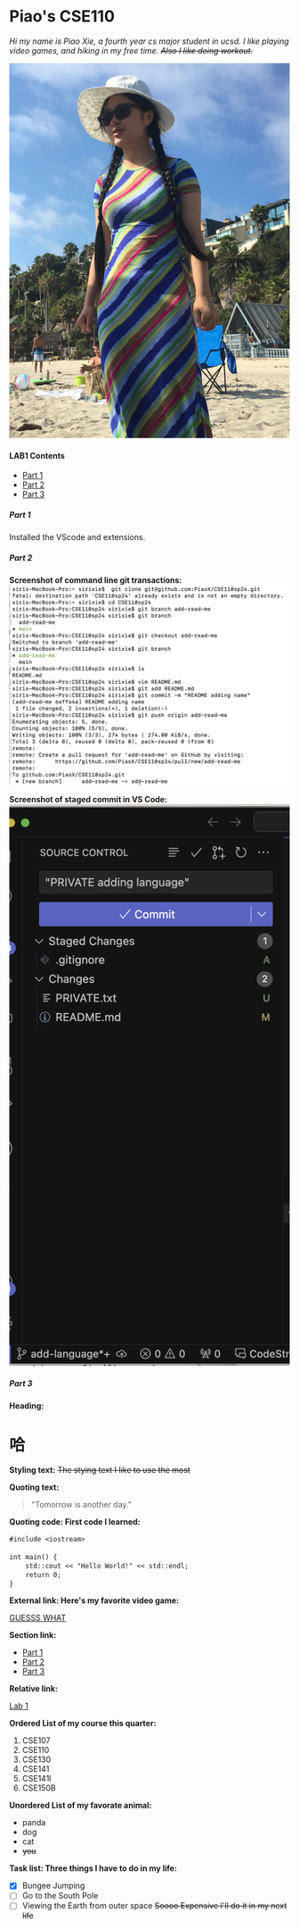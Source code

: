 # Piao's CSE110

_Hi my name is Piao Xie, a fourth year cs major student in ucsd. I like playing video games, and hiking in my free time. ~~Also I like doing workout.~~_

 ![Me](me.jpg)

#### LAB1 Contents
- [Part 1](#part-1)
- [Part 2](#part-2)
- [Part 3](#part-3)

##### Part 1
Installed the VScode and extensions.

##### Part 2
**Screenshot of command line git transactions:**
![Part 2 screenshot1](screenshots/cse110_lab1_part2_1.png)

**Screenshot of staged commit in VS Code:**
![Part 2 screenshot2](screenshots/cse110_lab1_part2_2.png)

##### Part 3
**Heading:**
# 哈

**Styling text:**
 ~~The stying text I like to use the most~~

**Quoting text:**
> "Tomorrow is another day."

**Quoting code: First code I learned:**
```
#include <iostream>

int main() {
    std::cout << "Hello World!" << std::endl;
    return 0;
}
```

**External link: Here's my favorite video game:**

[GUESSS WHAT](https://store.steampowered.com/app/1158310/Crusader_Kings_III/)

**Section link:**
- [Part 1](#part-1)
- [Part 2](#part-2)
- [Part 3](#part-3)

**Relative link:**

 [Lab 1](Lab1.md)

**Ordered List of my course this quarter:**
1. CSE107
2. CSE110
3. CSE130
4. CSE141
5. CSE141l
6. CSE150B

**Unordered List of my favorate animal:**
* panda
* dog
* cat
* ~~you~~

**Task list: Three things I have to do in my life:**
- [x] Bungee Jumping
- [ ] Go to the South Pole
- [ ] Viewing the Earth from outer space ~~Soooo Expensive I'll do it in my next life~~
